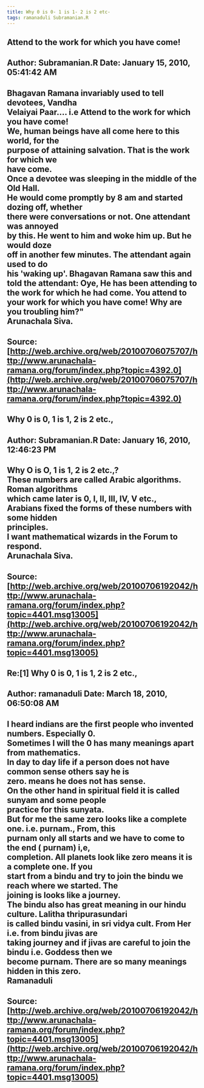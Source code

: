 ```yaml
--- 
title: Why 0 is 0- 1 is 1- 2 is 2 etc-   
tags: ramanaduli Subramanian.R  
---  
```

## Attend to the work for which you have come!  
Author: Subramanian.R       Date: January 15, 2010, 05:41:42 AM  
---  
Bhagavan Ramana invariably used to tell devotees, Vandha   
Velaiyai Paar.... i.e Attend to the work for which you have come!   
We, human beings have all come here to this world, for the   
purpose of attaining salvation. That is the work for which we   
have come.   
Once a devotee was sleeping in the middle of the Old Hall.   
He would come promptly by 8 am and started dozing off, whether   
there were conversations or not. One attendant was annoyed   
by this. He went to him and woke him up. But he would doze   
off in another few minutes. The attendant again used to do   
his 'waking up'. Bhagavan Ramana saw this and told the attendant: Oye, He has been attending to the work for which he had come. You attend to  
your work for which you have come! Why are you troubling him?"   
Arunachala Siva.
 ---  
Source:[http://web.archive.org/web/20100706075707/http://www.arunachala-ramana.org/forum/index.php?topic=4392.0](http://web.archive.org/web/20100706075707/http://www.arunachala-ramana.org/forum/index.php?topic=4392.0)   
---  

## Why 0 is 0, 1 is 1, 2 is 2 etc.,  
Author: Subramanian.R       Date: January 16, 2010, 12:46:23 PM  
---  
Why O is O, 1 is 1, 2 is 2 etc.,?   
These numbers are called Arabic algorithms. Roman algorithms   
which came later is 0, I, II, III, IV, V etc.,   
Arabians fixed the forms of these numbers with some hidden   
principles.   
I want mathematical wizards in the Forum to respond.   
Arunachala Siva.
 ---  
Source:[http://web.archive.org/web/20100706192042/http://www.arunachala-ramana.org/forum/index.php?topic=4401.msg13005](http://web.archive.org/web/20100706192042/http://www.arunachala-ramana.org/forum/index.php?topic=4401.msg13005)   
---  

## Re:[1] Why 0 is 0, 1 is 1, 2 is 2 etc.,  
Author: ramanaduli          Date: March 18, 2010, 06:50:08 AM  
---  
I heard indians are the first people who invented numbers. Especially 0.  
Sometimes I will the 0 has many meanings apart from mathematics.   
In day to day life if a person does not have common sense others say he is  
zero. means he does not has sense.   
On the other hand in spiritual field it is called sunyam and some people  
practice for this sunyata.   
But for me the same zero looks like a complete one. i.e. purnam., From, this  
purnam only all starts and we have to come to the end ( purnam) i,e,   
completion. All planets look like zero means it is a complete one. If you  
start from a bindu and try to join the bindu we reach where we started. The  
joining is looks like a journey.   
The bindu also has great meaning in our hindu culture. Lalitha thripurasundari  
is called bindu vasini, in sri vidya cult. From Her i.e. from bindu jivas are  
taking journey and if jivas are careful to join the bindu i.e. Goddess then we  
become purnam. There are so many meanings hidden in this zero.   
Ramanaduli
 ---  
Source:[http://web.archive.org/web/20100706192042/http://www.arunachala-ramana.org/forum/index.php?topic=4401.msg13005](http://web.archive.org/web/20100706192042/http://www.arunachala-ramana.org/forum/index.php?topic=4401.msg13005)   
---  

